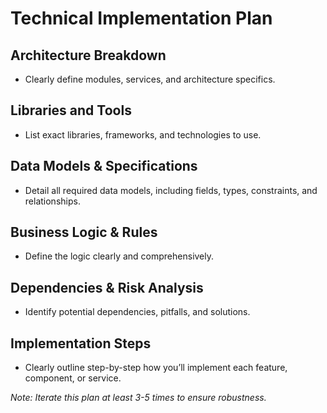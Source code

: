 # Technical Implementation Plan

## Architecture Breakdown

- Clearly define modules, services, and architecture specifics.

## Libraries and Tools

- List exact libraries, frameworks, and technologies to use.

## Data Models & Specifications

- Detail all required data models, including fields, types, constraints, and relationships.

## Business Logic & Rules

- Define the logic clearly and comprehensively.

## Dependencies & Risk Analysis

- Identify potential dependencies, pitfalls, and solutions.

## Implementation Steps

- Clearly outline step-by-step how you’ll implement each feature, component, or service.

*Note: Iterate this plan at least 3-5 times to ensure robustness.*
